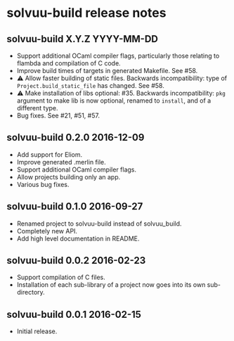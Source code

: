 # solvuu-build release notes

## solvuu-build X.Y.Z YYYY-MM-DD
* Support additional OCaml compiler flags, particularly those relating
  to flambda and compilation of C code.
* Improve build times of targets in generated Makefile. See #58.
* :warning: Allow faster building of static files. Backwards
  incompatibility: type of `Project.build_static_file` has
  changed. See #58.
* :warning: Make installation of libs optional: #35. Backwards
  incompatibility: `pkg` argument to make lib is now optional, renamed
  to `install`, and of a different type.
* Bug fixes. See #21, #51, #57.

## solvuu-build 0.2.0 2016-12-09
* Add support for Eliom.
* Improve generated .merlin file.
* Support additional OCaml compiler flags.
* Allow projects building only an app.
* Various bug fixes.

## solvuu-build 0.1.0 2016-09-27
* Renamed project to solvuu-build instead of solvuu_build.
* Completely new API.
* Add high level documentation in README.

## solvuu-build 0.0.2 2016-02-23
* Support compilation of C files.
* Installation of each sub-library of a project now goes into its own
  sub-directory.

## solvuu-build 0.0.1 2016-02-15
* Initial release.
